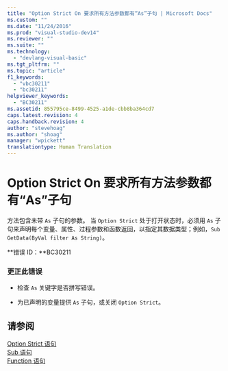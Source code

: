 ```yaml
---
title: "Option Strict On 要求所有方法参数都有“As”子句 | Microsoft Docs"
ms.custom: ""
ms.date: "11/24/2016"
ms.prod: "visual-studio-dev14"
ms.reviewer: ""
ms.suite: ""
ms.technology: 
  - "devlang-visual-basic"
ms.tgt_pltfrm: ""
ms.topic: "article"
f1_keywords: 
  - "vbc30211"
  - "bc30211"
helpviewer_keywords: 
  - "BC30211"
ms.assetid: 855795ce-8499-4525-a1de-cbb8ba364cd7
caps.latest.revision: 4
caps.handback.revision: 4
author: "stevehoag"
ms.author: "shoag"
manager: "wpickett"
translationtype: Human Translation
---
```

# Option Strict On 要求所有方法参数都有“As”子句
方法包含未带 `As` 子句的参数。 当 `Option Strict` 处于打开状态时，必须用 `As` 子句来声明每个变量、属性、过程参数和函数返回，以指定其数据类型；例如，`Sub GetData(ByVal filter As String)`。  
  
 **错误 ID：**BC30211  
  
### 更正此错误  
  
-   检查 `As` 关键字是否拼写错误。  
  
-   为已声明的变量提供 `As` 子句，或关闭 `Option Strict`。  
  
## 请参阅  
 [Option Strict 语句](../../visual-basic/language-reference/statements/option-strict-statement.md)   
 [Sub 语句](../../visual-basic/language-reference/statements/sub-statement.md)   
 [Function 语句](../../visual-basic/language-reference/statements/function-statement.md)